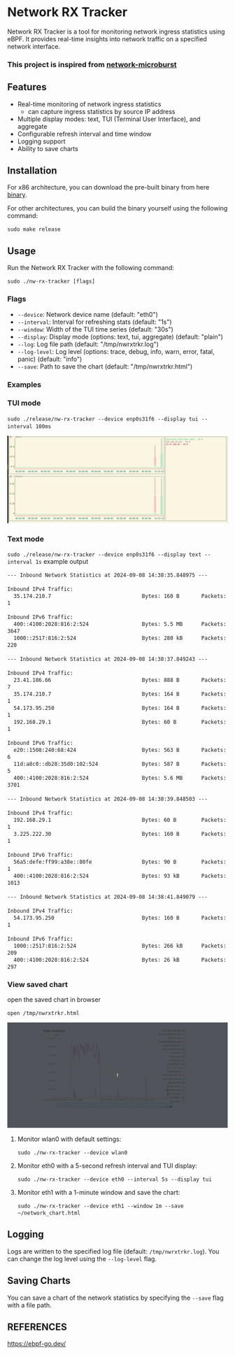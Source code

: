 # Network RX Tracker

Network RX Tracker is a tool for monitoring network ingress statistics using eBPF. It provides real-time insights into network traffic on a specified network interface.

### This project is inspired from [network-microburst](https://github.com/surki/network-microburst)

## Features

- Real-time monitoring of network ingress statistics
  -  can capture ingress statistics by source IP address
- Multiple display modes: text, TUI (Terminal User Interface), and aggregate
- Configurable refresh interval and time window
- Logging support
- Ability to save charts

## Installation

For x86 architecture, you can download the pre-built binary from here [binary](https://github.com/raghu-nandan-bs/nw-rx-tracker/blob/main/release/nw-rx-tracker).

For other architectures, you can build the binary yourself using the following command:

```
sudo make release
```

## Usage

Run the Network RX Tracker with the following command:

```
sudo ./nw-rx-tracker [flags]
```

### Flags

- `--device`: Network device name (default: "eth0")
- `--interval`: Interval for refreshing stats (default: "1s")
- `--window`: Width of the TUI time series (default: "30s")
- `--display`: Display mode (options: text, tui, aggregate) (default: "plain")
- `--log`: Log file path (default: "/tmp/nwrxtrkr.log")
- `--log-level`: Log level (options: trace, debug, info, warn, error, fatal, panic) (default: "info")
- `--save`: Path to save the chart (default: "/tmp/nwrxtrkr.html")

### Examples


### TUI mode

`sudo ./release/nw-rx-tracker --device enp0s31f6 --display tui --interval 100ms`

![TUI mode](./assets/tui.gif)

### Text mode 

`sudo ./release/nw-rx-tracker --device enp0s31f6 --display text --interval 1s`
example output
```
--- Inbound Network Statistics at 2024-09-08 14:38:35.848975 ---

Inbound IPv4 Traffic:
  35.174.210.7                             Bytes: 160 B       Packets: 1

Inbound IPv6 Traffic:
  400::4100:2028:816:2:524                 Bytes: 5.5 MB      Packets: 3647
  1000::2517:816:2:524                     Bytes: 280 kB      Packets: 220

--- Inbound Network Statistics at 2024-09-08 14:38:37.849243 ---

Inbound IPv4 Traffic:
  23.41.186.66                             Bytes: 888 B       Packets: 7
  35.174.210.7                             Bytes: 164 B       Packets: 1
  54.173.95.250                            Bytes: 164 B       Packets: 1
  192.168.29.1                             Bytes: 60 B        Packets: 1

Inbound IPv6 Traffic:
  e20::1508:240:68:424                     Bytes: 563 B       Packets: 6
  11d:a8c0::db28:35d0:102:524              Bytes: 587 B       Packets: 5
  400::4100:2028:816:2:524                 Bytes: 5.6 MB      Packets: 3701

--- Inbound Network Statistics at 2024-09-08 14:38:39.848503 ---

Inbound IPv4 Traffic:
  192.168.29.1                             Bytes: 60 B        Packets: 1
  3.225.222.30                             Bytes: 160 B       Packets: 1

Inbound IPv6 Traffic:
  56a5:defe:ff99:a38e::80fe                Bytes: 90 B        Packets: 1
  400::4100:2028:816:2:524                 Bytes: 93 kB       Packets: 1013

--- Inbound Network Statistics at 2024-09-08 14:38:41.849079 ---

Inbound IPv4 Traffic:
  54.173.95.250                            Bytes: 160 B       Packets: 1

Inbound IPv6 Traffic:
  1000::2517:816:2:524                     Bytes: 266 kB      Packets: 209
  400::4100:2028:816:2:524                 Bytes: 26 kB       Packets: 297
```

### View saved chart

open the saved chart in browser
```
open /tmp/nwrxtrkr.html
```
![saved chart](./assets/saved_chart.gif)

1. Monitor wlan0 with default settings:
   ```
   sudo ./nw-rx-tracker --device wlan0
   ```

2. Monitor eth0 with a 5-second refresh interval and TUI display:
   ```
   sudo ./nw-rx-tracker --device eth0 --interval 5s --display tui
   ```

3. Monitor eth1 with a 1-minute window and save the chart:
   ```
   sudo ./nw-rx-tracker --device eth1 --window 1m --save ~/network_chart.html
   ```

## Logging

Logs are written to the specified log file (default: `/tmp/nwrxtrkr.log`). You can change the log level using the `--log-level` flag.

## Saving Charts

You can save a chart of the network statistics by specifying the `--save` flag with a file path.

## REFERENCES

https://ebpf-go.dev/

